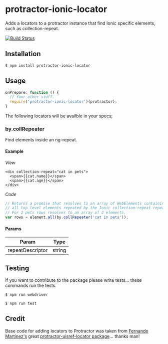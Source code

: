 protractor-ionic-locator
===

Adds a locators to a protractor instance that find Ionic specific elements, such as collection-repeat.

[![Build Status](https://travis-ci.org/toddhalfpenny/protractor-ionic-locator.svg?branch=wip%2Fci)](https://travis-ci.org/toddhalfpenny/protractor-ionic-locator)

## Installation

`$ npm install protractor-ionic-locator`

## Usage

```javascript
onPrepare: function () {
  // Your other stuff.
  require('protractor-ionic-locator')(protractor);
}
```

The following locators will be availble in your specs;

### by.collRepeater

Find elements inside an ng-repeat.

#### Example

*View*
```xhtml
<div collection-repeat="cat in pets">
  <span>{{cat.name}}</span>
  <span>{{cat.age}}</span>
</div>
```

*Code*
```javascript
// Returns a promise that resolves to an array of WebElements containing
// all top level elements repeated by the Ionic collection-repeat repeater. 
// For 2 pets rows resolves to an array of 2 elements.
var rows = element.all(by.collRepeater('cat in pets'));
```

#### Params

Param            | Type
---------------- | -------------
repeatDescriptor | string

## Testing

If you want to contribute to the package please write tests... these commands run the tests.

```
$ npm run webdriver

$ npm run test
```

## Credit

Base code for adding locators to Protractor was taken from [Fernando Martinez's](https://github.com/crzrcn) great [protractor-uisref-locator package](https://github.com/crzrcn/protractor-uisref-locator)... thanks man!